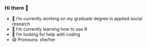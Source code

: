 ### Hi there 👋

- 🔭 I’m currently working on my graduate degree in applied social research
- 🌱 I’m currently learning how to use R
- 🤔 I’m looking for help with coding
- 😄 Pronouns: she/her
